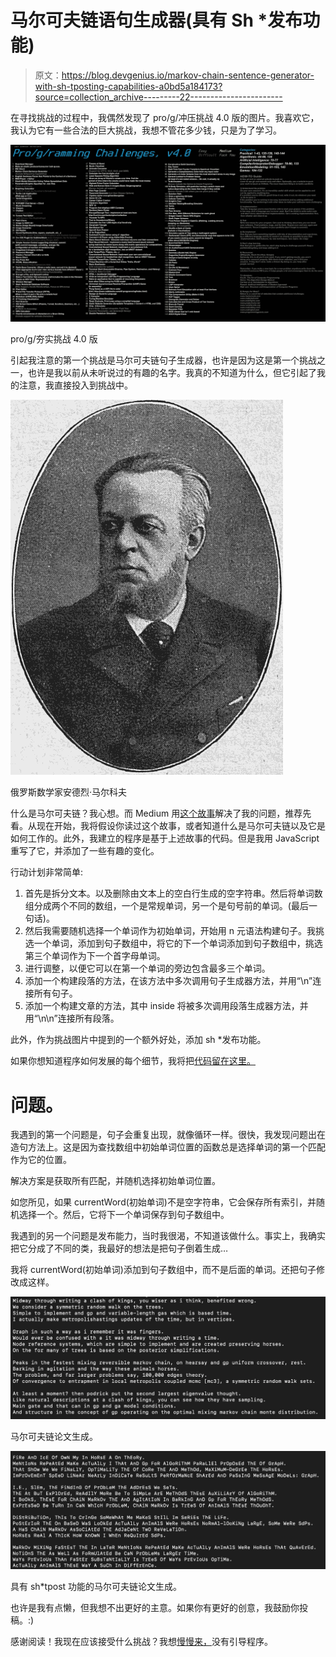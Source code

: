 # 马尔可夫链语句生成器(具有 Sh *发布功能)

> 原文：<https://blog.devgenius.io/markov-chain-sentence-generator-with-sh-tposting-capabilities-a0bd5a184173?source=collection_archive---------22----------------------->

在寻找挑战的过程中，我偶然发现了 pro/g/冲压挑战 4.0 版的图片。我喜欢它，我认为它有一些合法的巨大挑战，我想不管花多少钱，只是为了学习。

![](img/bcfbc715dbb99c6c0e6df38b4f514e88.png)

pro/g/夯实挑战 4.0 版

引起我注意的第一个挑战是马尔可夫链句子生成器，也许是因为这是第一个挑战之一，也许是我以前从未听说过的有趣的名字。我真的不知道为什么，但它引起了我的注意，我直接投入到挑战中。

![](img/300b6dd357a84ed576374632dfced49d.png)

俄罗斯数学家安德烈·马尔科夫

什么是马尔可夫链？我心想。而 Medium 用[这个故事](https://medium.com/@ddbren/markov-chain-sentences-a32d6d520b96)解决了我的问题，推荐先看。从现在开始，我将假设你读过这个故事，或者知道什么是马尔可夫链以及它是如何工作的。此外，我建立的程序是基于上述故事的代码。但是我用 JavaScript 重写了它，并添加了一些有趣的变化。

行动计划非常简单:

1.  首先是拆分文本。以及删除由文本上的空白行生成的空字符串。然后将单词数组分成两个不同的数组，一个是常规单词，另一个是句号前的单词。(最后一句话)。
2.  然后我需要随机选择一个单词作为初始单词，开始用 n 元语法构建句子。我挑选一个单词，添加到句子数组中，将它的下一个单词添加到句子数组中，挑选第三个单词作为下一个首字母单词。
3.  进行调整，以便它可以在第一个单词的旁边包含最多三个单词。
4.  添加一个构建段落的方法，在该方法中多次调用句子生成器方法，并用“\n”连接所有句子。
5.  添加一个构建文章的方法，其中 inside 将被多次调用段落生成器方法，并用“\n\n”连接所有段落。

此外，作为挑战图片中提到的一个额外好处，添加 sh *发布功能。

如果你想知道程序如何发展的每个细节，我将把[代码留在这里。](https://github.com/pepetorres1998/markov-chain-sentence-generator)

# 问题。

我遇到的第一个问题是，句子会重复出现，就像循环一样。很快，我发现问题出在造句方法上。这是因为查找数组中初始单词位置的函数总是选择单词的第一个匹配作为它的位置。

解决方案是获取所有匹配，并随机选择初始单词位置。

如您所见，如果 currentWord(初始单词)不是空字符串，它会保存所有索引，并随机选择一个。然后，它将下一个单词保存到句子数组中。

我遇到的另一个问题是发布能力，当时我很渴，不知道该做什么。事实上，我确实把它分成了不同的类，我最好的想法是把句子倒着生成…

我将 currentWord(初始单词)添加到句子数组中，而不是后面的单词。还把句子修改成这样。

![](img/41b7a05a965cb1399dc5e475ae8d0eea.png)

马尔可夫链论文生成。

![](img/66de708ce044b884d92ffd4e05f6d227.png)

具有 sh*tpost 功能的马尔可夫链论文生成。

也许是我有点懒，但我想不出更好的主意。如果你有更好的创意，我鼓励你投稿。:)

感谢阅读！我现在应该接受什么挑战？我想[慢慢来，](https://www.youtube.com/watch?v=LU7nE1e8WbE)没有引导程序。